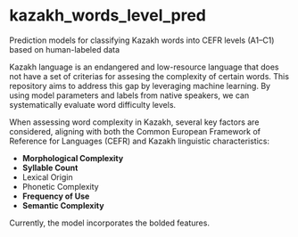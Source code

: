 # kazakh_words_level_pred
Prediction models for classifying Kazakh words into CEFR levels (A1–C1) based on human-labeled data

Kazakh language is an endangered and low-resource language that does not have a set of criterias for assesing the complexity of certain words. 
This repository aims to address this gap by leveraging machine learning. By using model parameters and labels from native speakers, we can systematically evaluate word difficulty levels.

When assessing word complexity in Kazakh, several key factors are considered, aligning with both the Common European Framework of Reference for Languages (CEFR) and Kazakh linguistic characteristics:

* **Morphological Complexity**
* **Syllable Count**
* Lexical Origin
* Phonetic Complexity
* **Frequency of Use**
* **Semantic Complexity**

Currently, the model incorporates the bolded features.
